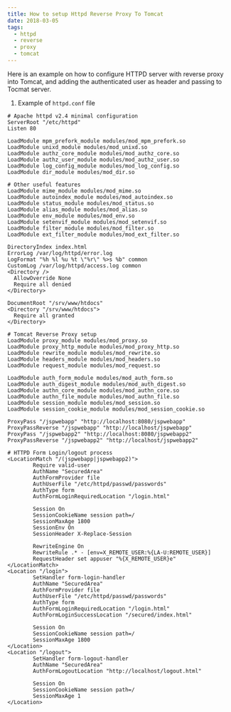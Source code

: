 ```yaml
---
title: How to setup Httpd Reverse Proxy To Tomcat
date: 2018-03-05
tags:
  - httpd
  - reverse
  - proxy
  - tomcat
---
```


Here is an example on how to configure HTTPD server with reverse proxy
into Tomcat, and adding the authenticated user as header and passing to
Tocmat server.

1.  Example of `httpd.conf` file

<!-- -->

    # Apache httpd v2.4 minimal configuration
    ServerRoot "/etc/httpd"
    Listen 80

    LoadModule mpm_prefork_module modules/mod_mpm_prefork.so
    LoadModule unixd_module modules/mod_unixd.so
    LoadModule authz_core_module modules/mod_authz_core.so
    LoadModule authz_user_module modules/mod_authz_user.so
    LoadModule log_config_module modules/mod_log_config.so
    LoadModule dir_module modules/mod_dir.so

    # Other useful features
    LoadModule mime_module modules/mod_mime.so
    LoadModule autoindex_module modules/mod_autoindex.so
    LoadModule status_module modules/mod_status.so
    LoadModule alias_module modules/mod_alias.so
    LoadModule env_module modules/mod_env.so
    LoadModule setenvif_module modules/mod_setenvif.so
    LoadModule filter_module modules/mod_filter.so
    LoadModule ext_filter_module modules/mod_ext_filter.so

    DirectoryIndex index.html
    ErrorLog /var/log/httpd/error.log
    LogFormat "%h %l %u %t \"%r\" %>s %b" common
    CustomLog /var/log/httpd/access.log common
    <Directory />
      AllowOverride None
      Require all denied
    </Directory>

    DocumentRoot "/srv/www/htdocs"
    <Directory "/srv/www/htdocs">
      Require all granted
    </Directory>

    # Tomcat Reverse Proxy setup
    LoadModule proxy_module modules/mod_proxy.so
    LoadModule proxy_http_module modules/mod_proxy_http.so
    LoadModule rewrite_module modules/mod_rewrite.so
    LoadModule headers_module modules/mod_headers.so
    LoadModule request_module modules/mod_request.so

    LoadModule auth_form_module modules/mod_auth_form.so
    LoadModule auth_digest_module modules/mod_auth_digest.so
    LoadModule authn_core_module modules/mod_authn_core.so
    LoadModule authn_file_module modules/mod_authn_file.so
    LoadModule session_module modules/mod_session.so
    LoadModule session_cookie_module modules/mod_session_cookie.so

    ProxyPass "/jspwebapp" "http://localhost:8080/jspwebapp"
    ProxyPassReverse "/jspwebapp" "http://localhost/jspwebapp"
    ProxyPass "/jspwebapp2" "http://localhost:8080/jspwebapp2"
    ProxyPassReverse "/jspwebapp2" "http://localhost/jspwebapp2"

    # HTTPD Form Login/logout process
    <LocationMatch "/(jspwebapp|jspwebapp2)">
            Require valid-user
            AuthName "SecuredArea"
            AuthFormProvider file
            AuthUserFile "/etc/httpd/passwd/passwords"
            AuthType form
            AuthFormLoginRequiredLocation "/login.html"

            Session On
            SessionCookieName session path=/
            SessionMaxAge 1800
            SessionEnv On
            SessionHeader X-Replace-Session

            RewriteEngine On
            RewriteRule .* - [env=X_REMOTE_USER:%{LA-U:REMOTE_USER}]
            RequestHeader set appuser "%{X_REMOTE_USER}e"
    </LocationMatch>
    <Location "/login">
            SetHandler form-login-handler
            AuthName "SecuredArea"
            AuthFormProvider file
            AuthUserFile "/etc/httpd/passwd/passwords"
            AuthType form
            AuthFormLoginRequiredLocation "/login.html"
            AuthFormLoginSuccessLocation "/secured/index.html"

            Session On
            SessionCookieName session path=/
            SessionMaxAge 1800
    </Location>
    <Location "/logout">
            SetHandler form-logout-handler
            AuthName "SecuredArea"
            AuthFormLogoutLocation "http://localhost/logout.html"

            Session On
            SessionCookieName session path=/
            SessionMaxAge 1
    </Location>
